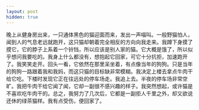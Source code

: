 ```yaml
---
layout: post
hidden: true
---
```

晚上从健身房出来，一只通体黑色的猫迎面而来，发出一声喵叫。一般野猫怕人，闻到人的气息老远就跑开，这只猫却朝着完全相反的方向向我走来。我蹲下身摸了摸它，它的脖子上系着一个铃铛，所以应该是别人家的猫。它大概是饿了，所以似乎想问我要吃的。我身上什么都没有，想抱起它回家，可它十分抗拒，加速跑开了。我笑笑走开。回头一看，它依然在那里呆坐着，有点像当年的狗狗。只是当年的狗狗一路跟着我和我妈，而这只猫的目标缺非常模糊。我决定上楼去拿点牛肉干给它吃。下楼时发现它正在往远处的停车场走。我追上去。半夜的停车场非常空旷。我把牛肉干给它闻了闻，它却一副很不感兴趣的样子。我突然想起，或许猫是不喜欢吃牛肉干的。总之，我努力了几次后，它都是一副拒人千里之外，却又欲说还休的绿茶猫样。我有点受伤，便回家了。